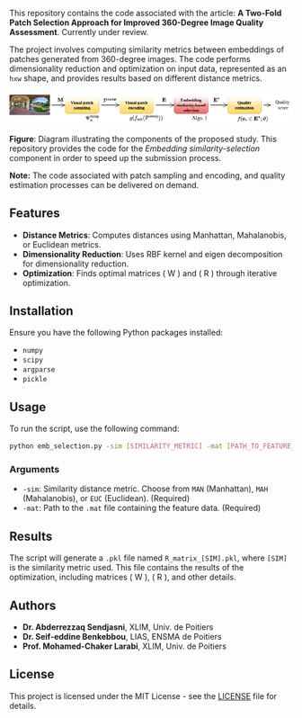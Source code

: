 This repository contains the code associated with the article: **A Two-Fold Patch Selection Approach for Improved 360-Degree Image Quality Assessment**. Currently under review.

The project involves computing similarity metrics between embeddings of patches generated from 360-degree images. The code performs dimensionality reduction and optimization on input data, represented as an `hxw` shape, and provides results based on different distance metrics.

![Study Diagram](diagram.png)

**Figure**: Diagram illustrating the components of the proposed study. This repository provides the code for the *Embedding similarity-selection* component in order to speed up the submission process.

**Note:** The code associated with patch sampling and encoding, and quality estimation processes can be delivered on demand.

## Features

- **Distance Metrics**: Computes distances using Manhattan, Mahalanobis, or Euclidean metrics.
- **Dimensionality Reduction**: Uses RBF kernel and eigen decomposition for dimensionality reduction.
- **Optimization**: Finds optimal matrices \( W \) and \( R \) through iterative optimization.

## Installation

Ensure you have the following Python packages installed:
- `numpy`
- `scipy`
- `argparse`
- `pickle`

## Usage

To run the script, use the following command:

```bash
python emb_selection.py -sim [SIMILARITY_METRIC] -mat [PATH_TO_FEATURE_FILE]
```

### Arguments

- `-sim`: Similarity distance metric. Choose from `MAN` (Manhattan), `MAH` (Mahalanobis), or `EUC` (Euclidean). (Required)
- `-mat`: Path to the `.mat` file containing the feature data. (Required)

## Results

The script will generate a `.pkl` file named `R_matrix_[SIM].pkl`, where `[SIM]` is the similarity metric used. This file contains the results of the optimization, including matrices \( W \), \( R \), and other details.

## Authors

- **Dr. Abderrezzaq Sendjasni**, XLIM, Univ. de Poitiers
- **Dr. Seif-eddine Benkebbou**, LIAS, ENSMA de Poitiers
- **Prof. Mohamed-Chaker Larabi**, XLIM, Univ. de Poitiers

## License

This project is licensed under the MIT License - see the [LICENSE](LICENSE) file for details.
